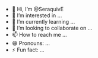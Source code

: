 - 👋 Hi, I’m @SeraquivE
- 👀 I’m interested in ...
- 🌱 I’m currently learning ...
- 💞️ I’m looking to collaborate on ...
- 📫 How to reach me ...
- 😄 Pronouns: ...
- ⚡ Fun fact: ...


<!---
SeraquivE/SeraquivE is a ✨ special ✨ repository because its `README.md` (this file) appears on your GitHub profile.
You can click the Preview link to take a look at your changes.
--->
